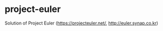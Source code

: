 project-euler
=============

Solution of Project Euler (https://projecteuler.net/, http://euler.synap.co.kr)
